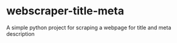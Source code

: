 # webscraper-title-meta
A simple python project for scraping a webpage for title and meta description
